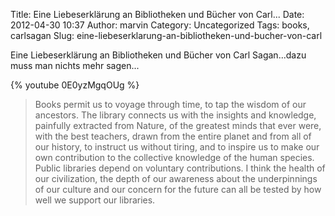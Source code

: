 Title: Eine Liebeserklärung an Bibliotheken und Bücher von Carl...
Date: 2012-04-30 10:37
Author: marvin
Category: Uncategorized
Tags: books, carlsagan
Slug: eine-liebeserklarung-an-bibliotheken-und-bucher-von-carl

Eine Liebeserklärung an Bibliotheken und Bücher von Carl Sagan...dazu
muss man nichts mehr sagen...

{% youtube 0E0yzMgqOUg %}

> Books permit us to voyage through time, to tap the wisdom of our
> ancestors. The library connects us with the insights and knowledge,
> painfully extracted from Nature, of the greatest minds that ever were,
> with the best teachers, drawn from the entire planet and from all of
> our history, to instruct us without tiring, and to inspire us to make
> our own contribution to the collective knowledge of the human species.
> Public libraries depend on voluntary contributions. I think the health
> of our civilization, the depth of our awareness about the
> underpinnings of our culture and our concern for the future can all be
> tested by how well we support our libraries.


